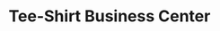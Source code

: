 ---
title: "Tee-Shirt Business Center"
url: /monrovia/tee-shirt-business-center/
shop: convenience
---